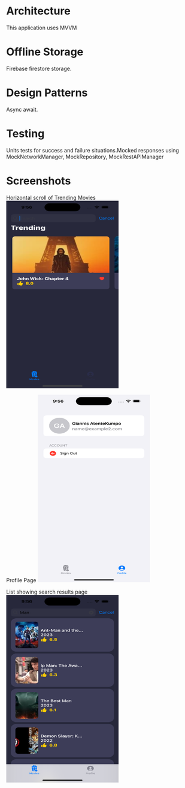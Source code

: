 # Architecture
This application uses MVVM

# Offline Storage
Firebase firestore storage.

# Design Patterns
Async await.

# Testing
Units tests for success and failure situations.Mocked responses using MockNetworkManager, MockRepository, MockRestAPIManager

# Screenshots

Horizontal scroll of Trending Movies
<img src="trending_movies_page.png" width="300" height="500"> 

Profile Page
<img src="profile_page.png" width="300" height="500"> 


List showing search results page
<img src="searchfilter.png" width="300" height="500">

